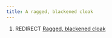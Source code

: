 ```yaml
---
title: A ragged, blackened cloak
---
```


1.  REDIRECT [Ragged, blackened
    cloak](Ragged,_blackened_cloak "wikilink")